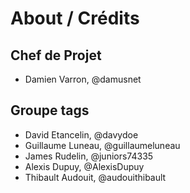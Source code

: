 # About / Crédits

## Chef de Projet

  - Damien Varron, @damusnet
  
## Groupe tags

  - David Etancelin, @davydoe
  - Guillaume Luneau, @guillaumeluneau
  - James Rudelin, @juniors74335
  - Alexis Dupuy, @AlexisDupuy
  - Thibault Audouit, @audouithibault
